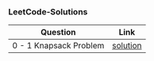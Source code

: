 ### LeetCode-Solutions
| Question | Link |
| - | - |
| 0 - 1 Knapsack Problem | [solution](https://github.com/ankitapuri/LeetCode-Solutions/blob/main/Extras/0%20-%201%20Knapsack%20Problem.cpp) |
